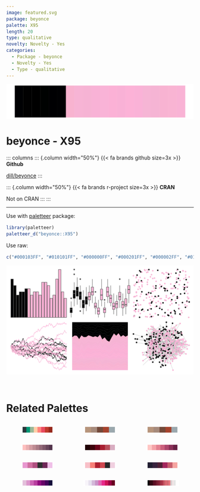 ```yaml
---
image: featured.svg
package: beyonce
palette: X95
length: 20
type: qualitative
novelty: Novelty - Yes
categories:
  - Package - beyonce
  - Novelty - Yes
  - Type - qualitative
---
```


![](featured.svg)

# beyonce - X95 

::: columns
::: {.column width="50%"}
{{< fa brands github size=3x >}}
**Github**

[dill/beyonce](https://github.com/dill/beyonce)
:::

::: {.column width="50%"}
{{< fa brands r-project size=3x >}}
**CRAN**

Not on CRAN
:::
:::

<hr> 

Use with [paletteer](https://emilhvitfeldt.github.io/paletteer/) package:

```r
library(paletteer)
paletteer_d("beyonce::X95")
```

Use raw:

```r
c("#000103FF", "#010101FF", "#000000FF", "#000201FF", "#000002FF", "#010103FF", "#F8B3D0FF", "#F7B4D5FF", "#F6B3D4FF", "#F8B2D6FF", "#F9B3D7FF", "#FBB1D6FF", "#F9B1D6FF", "#FCB2D7FF", "#FAB2D7FF", "#F6B5D5FF", "#F5B4D4FF", "#F8B3D2FF", "#F9B4D3FF", "#F9B3D5FF")
``` 

![](examples.png) 

<br>

# Related Palettes

<div class="list" style="display: grid; grid-template-columns: auto auto auto;"> <figure class="figure">
<a href="../../awtools/a_palette/"> <img src="../../awtools/a_palette/featured.svg" style="width: 100%;" class="figure-img"></a>
</figure> <figure class="figure">
<a href="../../ButterflyColors/hamadryas_feronia/"> <img src="../../ButterflyColors/hamadryas_feronia/featured.svg" style="width: 100%;" class="figure-img"></a>
</figure> <figure class="figure">
<a href="../../ButterflyColors/hamadryas_feronia/"> <img src="../../ButterflyColors/hamadryas_feronia/featured.svg" style="width: 100%;" class="figure-img"></a>
</figure> <figure class="figure">
<a href="../../Redmonder/sPBIRdPu/"> <img src="../../Redmonder/sPBIRdPu/featured.svg" style="width: 100%;" class="figure-img"></a>
</figure> <figure class="figure">
<a href="../../beyonce/X26/"> <img src="../../beyonce/X26/featured.svg" style="width: 100%;" class="figure-img"></a>
</figure> <figure class="figure">
<a href="../../rcartocolor/Burg/"> <img src="../../rcartocolor/Burg/featured.svg" style="width: 100%;" class="figure-img"></a>
</figure> <figure class="figure">
<a href="../../palettetown/ditto/"> <img src="../../palettetown/ditto/featured.svg" style="width: 100%;" class="figure-img"></a>
</figure> <figure class="figure">
<a href="../../palettetown/mew/"> <img src="../../palettetown/mew/featured.svg" style="width: 100%;" class="figure-img"></a>
</figure> <figure class="figure">
<a href="../../beyonce/X14/"> <img src="../../beyonce/X14/featured.svg" style="width: 100%;" class="figure-img"></a>
</figure> <figure class="figure">
<a href="../../MoMAColors/Flash/"> <img src="../../MoMAColors/Flash/featured.svg" style="width: 100%;" class="figure-img"></a>
</figure> <figure class="figure">
<a href="../../RColorBrewer/PuRd/"> <img src="../../RColorBrewer/PuRd/featured.svg" style="width: 100%;" class="figure-img"></a>
</figure> <figure class="figure">
<a href="../../beyonce/X71/"> <img src="../../beyonce/X71/featured.svg" style="width: 100%;" class="figure-img"></a>
</figure> 
</div>
